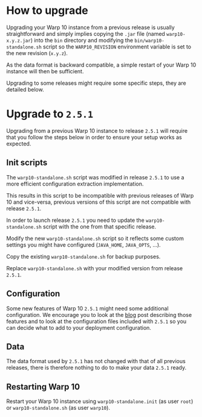 # How to upgrade

Upgrading your Warp 10 instance from a previous release is usually straightforward and simply implies copying the `.jar` file (named `warp10-x.y.z.jar`) into the `bin` directory and modifying the `bin/warp10-standalone.sh` script so the `WARP10_REVISION` environment variable is set to the new revision (`x.y.z`).

As the data format is backward compatible, a simple restart of your Warp 10 instance will then be sufficient.

Upgrading to some releases might require some specific steps, they are detailed below.

# Upgrade to `2.5.1`

Upgrading from a previous Warp 10 instance to release `2.5.1` will require that you follow the steps below in order to ensure your setup works as expected.

## Init scripts

The `warp10-standalone.sh` script was modified in release `2.5.1` to use a more efficient configuration extraction implementation.

This results in this script to be incompatible with previous releases of Warp 10 and vice-versa, previous versions of this script are not compatible with release `2.5.1`.

In order to launch release `2.5.1` you need to update the `warp10-standalone.sh` script with the one from that specific release.

Modify the new `warp10-standalone.sh` script so it reflects some custom settings you might have configured (`JAVA_HOME`, `JAVA_OPTS`, ...).

Copy the existing `warp10-standalone.sh` for backup purposes.

Replace `warp10-standalone.sh` with your modified version from release `2.5.1`.

## Configuration

Some new features of Warp 10 `2.5.1` might need some additional configuration. We encourage you to look at the [blog](https://blog.senx.io/) post describing those features and to look at the configuration files included with `2.5.1` so you can decide what to add to your deployment configuration. 

## Data

The data format used by `2.5.1` has not changed with that of all previous releases, there is therefore nothing to do to make your data `2.5.1` ready.

## Restarting Warp 10

Restart your Warp 10 instance using `warp10-standalone.init` (as user `root`) or `warp10-standalone.sh` (as user `warp10`).
